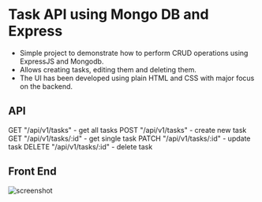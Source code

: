 # Task API using Mongo DB and Express

- Simple project to demonstrate how to perform CRUD operations using ExpressJS and Mongodb.
- Allows creating tasks, editing them and deleting them.
- The UI has been developed using plain HTML and CSS with major focus on the backend.

## API

GET "/api/v1/tasks"             - get all tasks
POST "/api/v1/tasks"            - create new task
GET "/api/v1/tasks/:id"         - get single task
PATCH "/api/v1/tasks/:id"       - update task
DELETE "/api/v1/tasks/:id"      - delete task

## Front End

![screenshot]("/design/screenshot.png")
